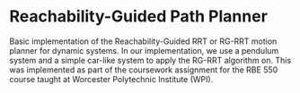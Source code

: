 # Reachability-Guided Path Planner

Basic implementation of the Reachability-Guided RRT or RG-RRT motion planner for dynamic systems. In our implementation, we use a pendulum system and a simple car-like system to apply the RG-RRT algorithm on. This was implemented as part of the coursework assignment for the RBE 550 course taught at Worcester Polytechnic Institute (WPI).



